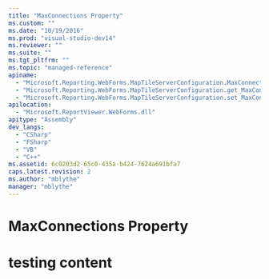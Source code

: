 ```yaml
---
title: "MaxConnections Property"
ms.custom: ""
ms.date: "10/19/2016"
ms.prod: "visual-studio-dev14"
ms.reviewer: ""
ms.suite: ""
ms.tgt_pltfrm: ""
ms.topic: "managed-reference"
apiname: 
  - "Microsoft.Reporting.WebForms.MapTileServerConfiguration.MaxConnections"
  - "Microsoft.Reporting.WebForms.MapTileServerConfiguration.get_MaxConnections"
  - "Microsoft.Reporting.WebForms.MapTileServerConfiguration.set_MaxConnections"
apilocation: 
  - "Microsoft.ReportViewer.WebForms.dll"
apitype: "Assembly"
dev_langs: 
  - "CSharp"
  - "FSharp"
  - "VB"
  - "C++"
ms.assetid: 6c0203d2-65c0-435a-b424-7624a691bfa7
caps.latest.revision: 2
ms.author: "mblythe"
manager: "mblythe"
---
```

# MaxConnections Property
# testing content